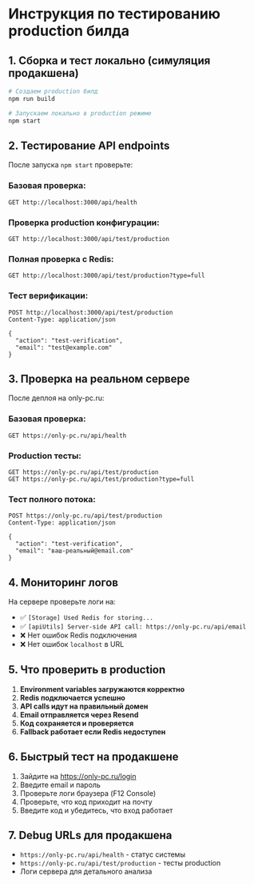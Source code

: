 # Инструкция по тестированию production билда

## 1. Сборка и тест локально (симуляция продакшена)

```bash
# Создаем production билд
npm run build

# Запускаем локально в production режиме
npm start
```

## 2. Тестирование API endpoints

После запуска `npm start` проверьте:

### Базовая проверка:
```
GET http://localhost:3000/api/health
```

### Проверка production конфигурации:
```  
GET http://localhost:3000/api/test/production
```

### Полная проверка с Redis:
```
GET http://localhost:3000/api/test/production?type=full
```

### Тест верификации:
```
POST http://localhost:3000/api/test/production
Content-Type: application/json

{
  "action": "test-verification",
  "email": "test@example.com"
}
```

## 3. Проверка на реальном сервере

После деплоя на only-pc.ru:

### Базовая проверка:
```
GET https://only-pc.ru/api/health
```

### Production тесты:
```
GET https://only-pc.ru/api/test/production
GET https://only-pc.ru/api/test/production?type=full
```

### Тест полного потока:
```
POST https://only-pc.ru/api/test/production
Content-Type: application/json

{
  "action": "test-verification", 
  "email": "ваш-реальный@email.com"
}
```

## 4. Мониторинг логов

На сервере проверьте логи на:
- ✅ `[Storage] Used Redis for storing...` 
- ✅ `[apiUtils] Server-side API call: https://only-pc.ru/api/email`
- ❌ Нет ошибок Redis подключения
- ❌ Нет ошибок `localhost` в URL

## 5. Что проверить в production

1. **Environment variables загружаются корректно**
2. **Redis подключается успешно**  
3. **API calls идут на правильный домен**
4. **Email отправляется через Resend**
5. **Код сохраняется и проверяется**
6. **Fallback работает если Redis недоступен**

## 6. Быстрый тест на продакшене

1. Зайдите на https://only-pc.ru/login
2. Введите email и пароль
3. Проверьте логи браузера (F12 Console)
4. Проверьте, что код приходит на почту
5. Введите код и убедитесь, что вход работает

## 7. Debug URLs для продакшена

- `https://only-pc.ru/api/health` - статус системы
- `https://only-pc.ru/api/test/production` - тесты production
- Логи сервера для детального анализа
